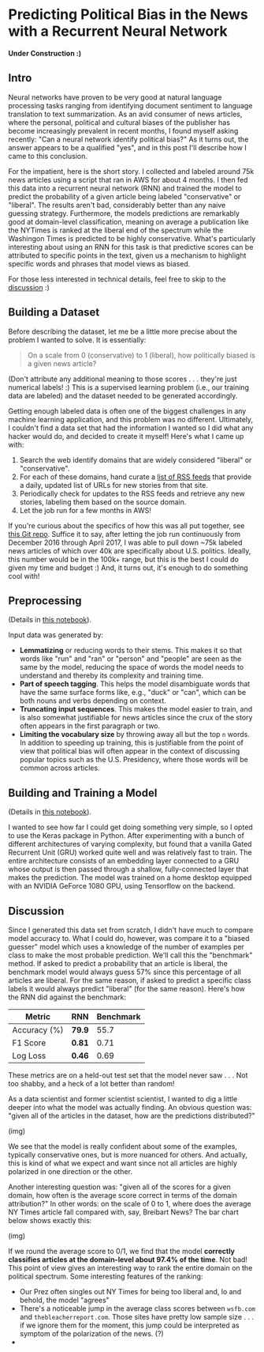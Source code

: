 # Predicting Political Bias in the News with a Recurrent Neural Network

__Under Construction :)__

## Intro

Neural networks have proven to be very good at natural language processing tasks ranging from identifying document sentiment to language translation to text summarization. As an avid consumer of news articles, where the personal, political and cultural biases of the publisher has become increasingly prevalent in recent months, I found myself asking recently:  "Can a neural network identify political bias?"  As it turns out, the answer appears to be a qualified "yes", and in this post I'll describe how I came to this conclusion.

For the impatient, here is the short story.  I collected and labeled around 75k news articles using a script that ran in AWS for about 4 months.  I then fed this data into a recurrent neural network (RNN) and trained the model to predict the probability of a given article being labeled "conservative" or "liberal".  The results aren't bad, considerably better than any naive guessing strategy.  Furthermore, the models predictions are remarkably good at domain-level classification, meaning on average a publication like the NYTimes is ranked at the liberal end of the spectrum while the Washingon Times is predicted to be highly conservative.  What's particularly interesting about using an RNN for this task is that predictive scores can be attributed to specific points in the text, given us a mechanism to highlight specific words and phrases that model views as biased.

For those less interested in technical details, feel free to skip to the [discussion](#Discussion) :)

## Building a Dataset

Before describing the dataset, let me be a little more precise about the problem I wanted to solve.  It is essentially:

> On a scale from 0 (conservative) to 1 (liberal), how politically biased is a given news article?

(Don't attribute any additional meaning to those scores . . . they're just numerical labels! :)  This is a supervised learning problem (i.e., our training data are labeled) and the dataset needed to be generated accordingly.  

Getting enough labeled data is often one of the biggest challenges in any machine learning application, and this problem was no different.  Ultimately, I couldn't find a data set that had the information I wanted so I did what any hacker would do, and decided to create it myself!  Here's what I came up with:

1. Search the web identify domains that are widely considered "liberal" or "conservative".
1. For each of these domains, hand curate a [list of RSS feeds](https://github.com/davebiagioni/news-crawler/tree/master/rss) that provide a daily, updated list of URLs for new stories from that site.
1. Periodically check for updates to the RSS feeds and retrieve any new stories, labeling them based on the source domain.
1. Let the job run for a few months in AWS!

If you're curious about the specifics of how this was all put together, see [this Git repo](https://github.com/davebiagioni/news-crawler).  Suffice it to say, after letting the job run continuously from December 2016 through April 2017, I was able to pull down ~75k labeled news articles of which over 40k are specifically about U.S. politics.  Ideally, this number would be in the 100k+ range, but this is the best I could do given my time and budget :)  And, it turns out, it's enough to do something cool with!

## Preprocessing

(Details in [this notebook](../news-classifier/1-preproc.ipynb)).

Input data was generated by:

- __Lemmatizing__ or reducing words to their stems.  This makes it so that words like "run" and "ran" or "person" and "people" are seen as the same by the model, reducing the space of words the model needs to understand and thereby its complexity and training time.
- __Part of speech tagging__.  This helps the model disambiguate words that have the same surface forms like, e.g., "duck" or "can", which can be both nouns and verbs depending on context.
- __Truncating input sequences__.  This makes the model easier to train, and is also somewhat justifiable for news articles since the crux of the story often appears in the first paragraph or two.
- __Limiting the vocabulary size__ by throwing away all but the top `n` words.  In addition to speeding up training, this is justifiable from the point of view that political bias will often appear in the context of discussing popular topics such as the U.S. Presidency, where those words will be common across articles.

## Building and Training a Model

(Details in [this notebook](../news-classifier/2-classify.ipynb)).

I wanted to see how far I could get doing something very simple, so I opted to use the Keras package in Python.  After experimenting with a bunch of different architectures of varying complexity, but found that a vanilla Gated Recurrent Unit (GRU) worked quite well and was relatively fast to train.  The entire architecture consists of an embedding layer connected to a GRU whose output is then passed through a shallow, fully-connected layer that makes the prediction.  The model was trained on a home desktop equipped with an NVIDIA GeForce 1080 GPU, using Tensorflow on the backend.  


## Discussion

Since I generated this data set from scratch, I didn't have much to compare model accuracy to.  What I could do, however, was compare it to a "biased guesser" model which uses a knowledge of the number of examples per class to make the most probable prediction.  We'll call this the "benchmark" method.  If asked to predict a probability that an article is liberal, the benchmark model would always guess 57% since this percentage of all articles are liberal.  For the same reason, if asked to predict a specific class labels it would always predict "liberal" (for the same reason).  Here's how the RNN did against the benchmark:

| Metric        | RNN           |  Benchmark  |
| ------------- |-------------| ----- |
| Accuracy (%) | __79.9__ | 55.7 |
| F1 Score | __0.81__ | 0.71 |
| Log Loss | __0.46__ | 0.69 | 

These metrics are on a held-out test set that the model never saw . . . Not too shabby, and a heck of a lot better than random!

As a data scientist and former scientist scientist, I wanted to dig a little deeper into what the model was actually finding.  An obvious question was: "given all of the articles in the dataset, how are the predictions distributed?"

(img)

We see that the model is really confident about some of the examples, typically conservative ones, but is more nuanced for others.  And actually, this is kind of what we expect and want since not all articles are highly polarized in one direction or the other.

Another interesting question was:  "given all of the scores for a given domain, how often is the average score correct in terms of the domain attribution?"  In other words:  on the scale of 0 to 1, where does the average NY Times article fall compared with, say, Breibart News?  The bar chart below shows exactly this:

(img)

If we round the average score to 0/1, we find that the model __correctly classifies articles at the domain-level about 97.4% of the time__.  Not bad! This point of view gives an interesting way to rank the entire domain on the political spectrum.  Some interesting features of the ranking:

* Our Prez often singles out NY Times for being too liberal and, lo and behold, the model "agrees"
* There's a noticeable jump in the average class scores between `wsfb.com` and `thebleacherreport.com`.  Those sites have pretty low sample size . . . if we ignore them for the moment, this jump could be interpreted as symptom of the polarization of the news. (?)
* 